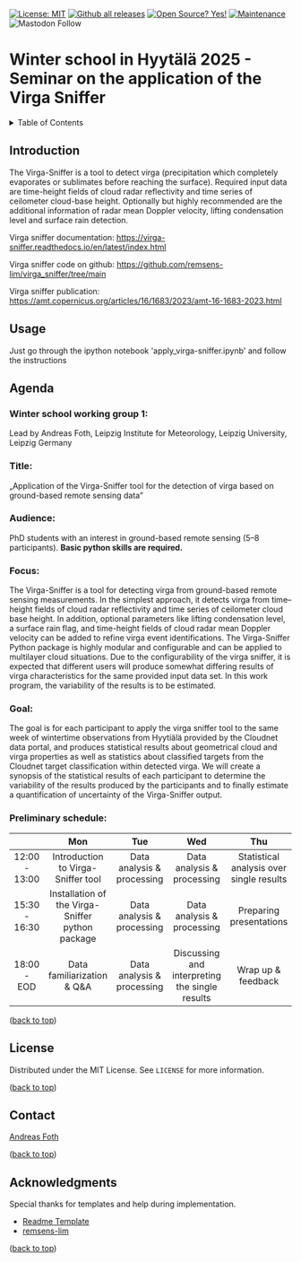 <a name="top"></a>

<!--[![Python package](https://github.com/remsens-lim/pyMakeRetrieval/actions/workflows/python-package.yml/badge.svg)](https://github.com/remsens-lim/pyMakeRetrieval/actions/workflows/python-package.yml) -->
<!--[![Pylint](https://github.com/remsens-lim/pyMakeRetrieval/actions/workflows/pylint.yml/badge.svg)](https://github.com/remsens-lim/pyMakeRetrieval/actions/workflows/pylint.yml) -->
<!--[![DOI](https://zenodo.org/badge/DOI/10.5281/zenodo.10014291.svg)](https://doi.org/10.5281/zenodo.10014291) -->
[![License: MIT](https://img.shields.io/badge/License-MIT-yellow.svg)](https://opensource.org/licenses/MIT)
[![Github all releases](https://img.shields.io/github/downloads/Naereen/StrapDown.js/total.svg)](https://github.com/WillyWallace/winter_school_HYT_2025/releases/)
[![Open Source? Yes!](https://badgen.net/badge/Open%20Source%20%3F/Yes%21/blue?icon=github)](https://github.com/Naereen/badges/)
[![Maintenance](https://img.shields.io/badge/Maintained%3F-yes-green.svg)](https://github.com/WillyWallace/winter_school_HYT_2025/graphs/commit-activity)
![Mastodon Follow](https://img.shields.io/mastodon/follow/114193593282968080?domain=wisskomm.social)

# Winter school in Hyytälä 2025 - Seminar on the application of the Virga Sniffer

<!-- TABLE OF CONTENTS -->
<details>
  <summary>Table of Contents</summary>
  <ol>
    <li><a href="#Introduction">Introduction</a></li>
    <!-- <li><a href="#Installation">Installation</a></li>    <!-- <li><a href="#contributing">Contributing</a></li> -->
    <li><a href="#Usage">Usage</a></li>
    <li><a href="#agenda">Agenda</a></li>
    <!-- <li><a href="#contributing">Contributing</a></li> -->
    <li><a href="#license">License</a></li>
    <li><a href="#contact">Contact</a></li>
    <li><a href="#acknowledgments">Acknowledgments</a></li>
  </ol>
</details>

## Introduction

The Virga-Sniffer is a tool to detect virga (precipitation which completely evaporates or sublimates before reaching the surface). Required input data are time-height fields of cloud radar reflectivity and time series of ceilometer cloud-base height. Optionally but highly recommended are the additional information of radar mean Doppler velocity, lifting condensation level and surface rain detection.

Virga sniffer documentation: https://virga-sniffer.readthedocs.io/en/latest/index.html

Virga sniffer code on github: https://github.com/remsens-lim/virga_sniffer/tree/main

Virga sniffer publication: https://amt.copernicus.org/articles/16/1683/2023/amt-16-1683-2023.html

<!-- USAGE -->
## Usage

Just go through the ipython notebook 'apply_virga-sniffer.ipynb' and follow the instructions

<!-- agenda -->
## Agenda

### Winter school working group 1:
Lead by Andreas Foth, Leipzig Institute for Meteorology, Leipzig University, Leipzig Germany
### Title:
„Application of the Virga-Sniffer tool for the detection of virga based on ground-based remote sensing data”

### Audience:
PhD students with an interest in ground-based remote sensing (5–8 participants). **Basic python skills are required.**

### Focus:
The Virga-Sniffer is a tool for detecting virga from ground-based remote sensing measurements. In the simplest approach, it detects virga from time–height fields of cloud radar reflectivity and time series of ceilometer cloud base height. In addition, optional parameters like lifting condensation level, a surface rain flag, and time-height fields of cloud radar mean Doppler velocity can be added to refine virga event identifications. The Virga-Sniffer Python package is highly modular and configurable and can be applied to multilayer cloud situations. Due to the configurability of the virga sniffer, it is expected that different users will produce somewhat differing results of virga characteristics for the same provided input data set. In this work program, the variability of the results is to be estimated.

### Goal:
The goal is for each participant to apply the virga sniffer tool to the same week of wintertime observations from Hyytiälä provided by the Cloudnet data portal, and produces statistical results about geometrical cloud and virga properties as well as statistics about classified targets from the Cloudnet target classification within detected virga. We will create a synopsis of the statistical results of each participant to determine the variability of the results produced by the participants and to finally estimate a quantification of uncertainty of the Virga-Sniffer output.

### Preliminary schedule:

|          |   Mon             |   Tue           | Wed             |  Thu           |  Fri            |
|:--------:|:-----------------:|:---------------:|:---------------:|:--------------:|:---------------:|
| 12:00<br>-<br>13:00 | Introduction to Virga-Sniffer tool  | Data analysis & processing | Data analysis & processing | Statistical analysis over single results |  |
| 15:30<br>-<br>16:30 | Installation of the Virga-Sniffer python package  | Data analysis & processing | Data analysis & processing | Preparing presentations | Presentation of single results and discussion |
| 18:00<br>-<br>EOD | Data familiarization & Q&A  | Data analysis & processing | Discussing and interpreting the single results | Wrap up & feedback |  |

<p text-align="right">(<a href="#top">back to top</a>)</p>

<!-- LICENSE -->
## License

Distributed under the MIT License. See `LICENSE` for more information.

<p text-align="right">(<a href="#top">back to top</a>)</p>

<!-- CONTACT -->
## Contact

[Andreas Foth](https://www.uni-leipzig.de/personenprofil/mitarbeiter/dr-andreas-foth)


<p text-align="right">(<a href="#top">back to top</a>)</p>

<!-- ACKNOWLEDGMENTS -->
## Acknowledgments

Special thanks for templates and help during implementation.

* [Readme Template](https://github.com/othneildrew/Best-README-Template)
* [remsens-lim](https://github.com/remsens-lim/virga_sniffer)

<p text-align="right">(<a href="#top">back to top</a>)</p>

